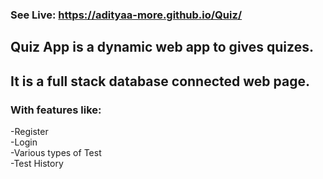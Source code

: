 ### See Live: https://adityaa-more.github.io/Quiz/ 

## Quiz App is a dynamic web app to gives quizes.
## It is a full stack database connected web page.
### With features like:				
-Register <br/>	
-Login <br/>
-Various types of Test<br/>
-Test History<br/>
